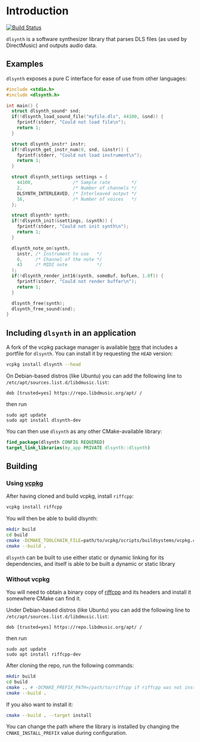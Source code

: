 # Introduction

[![Build Status](https://dev.azure.com/libdmusic/dlsynth/_apis/build/status/libdmusic.dlsynth?branchName=master)](https://dev.azure.com/libdmusic/dlsynth/_build/latest?definitionId=2&branchName=master)

`dlsynth` is a software synthesizer library that parses DLS files (as used by
DirectMusic) and outputs audio data.

## Examples

`dlsynth` exposes a pure C interface for ease of use from other languages:

```c
#include <stdio.h>
#include <dlsynth.h>

int main() {
  struct dlsynth_sound* snd;
  if(!dlsynth_load_sound_file("myfile.dls", 44100, &snd)) {
    fprintf(stderr, "Could not load file\n");
    return 1;
  }

  struct dlsynth_instr* instr;
  if(!dlsynth_get_instr_num(0, snd, &instr)) {
    fprintf(stderr, "Could not load instrument\n");
    return 1;
  }

  struct dlsynth_settings settings = {
    44100,               /* Sample rate        */
    2,                   /* Number of channels */
    DLSYNTH_INTERLEAVED, /* Interleaved output */
    16,                  /* Number of voices   */
  };

  struct dlsynth* synth;
  if(!dlsynth_init(&settings, &synth)) {
    fprintf(stderr, "Could not init synth\n");
    return 1;
  }

  dlsynth_note_on(synth,
    instr, /* Instrument to use   */
    0,     /* Channel of the note */
    43     /* MIDI note           */
  );
  if(!dlsynth_render_int16(synth, someBuf, bufLen, 1.0f)) {
    fprintf(stderr, "Could not render buffer\n");
    return 1;
  }

  dlsynth_free(synth);
  dlsynth_free_sound(snd);
}
```

## Including `dlsynth` in an application

A fork of the vcpkg package manager is available [here](https://github.com/libdmusic/vcpkg)
that includes a portfile for `dlsynth`. You can install it by requesting the
`HEAD` version:

```sh
vcpkg install dlsynth --head
```

On Debian-based distros (like Ubuntu) you can add the following line to `/etc/apt/sources.list.d/libdmusic.list`:

    deb [trusted=yes] https://repo.libdmusic.org/apt/ /

then run

    sudo apt update
    sudo apt install dlsynth-dev

You can then use `dlsynth` as any other CMake-available library:

```cmake
find_package(dlsynth CONFIG REQUIRED)
target_link_libraries(my_app PRIVATE dlsynth::dlsynth)
```

## Building

### Using [vcpkg](https://github.com/Microsoft/vcpkg)

After having cloned and build vcpkg, install `riffcpp`:

```sh
vcpkg install riffcpp
```

You will then be able to build dlsynth:

```sh
mkdir build
cd build
cmake -DCMAKE_TOOLCHAIN_FILE=path/to/vcpkg/scripts/buildsystems/vcpkg.cmake ..
cmake --build .
```

`dlsynth` can be built to use either static or dynamic linking for its
dependencies, and itself is able to be built a dynamic or static library

### Without vcpkg

You will need to obtain a binary copy of [riffcpp](https://github.com/libdmusic/riffcpp)
and its headers and install it somewhere CMake can find it.

Under Debian-based distros (like Ubuntu) you can add the following line to `/etc/apt/sources.list.d/libdmusic.list`:

    deb [trusted=yes] https://repo.libdmusic.org/apt/ /

then run

    sudo apt update
    sudo apt install riffcpp-dev

After cloning the repo, run the following commands:

```sh
mkdir build
cd build
cmake .. # -DCMAKE_PREFIX_PATH=/path/to/riffcpp if riffcpp was not installed in the $PATH
cmake --build .
```

If you also want to install it:

```sh
cmake --build . --target install
```

You can change the path where the library is installed by
changing the `CMAKE_INSTALL_PREFIX` value during configuration.
